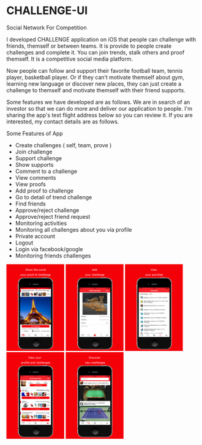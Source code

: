# CHALLENGE-UI
Social Network For Competition

I developed CHALLENGE application on iOS that people can challenge with friends, themself or between teams. It is provide to people create challenges and complete it.  You can join trends, stalk others and proof themself. It is a competitive social media platform.

Now people can follow and support their favorite football team, tennis player, basketball player. Or if they can’t motivate themself about gym, learning new language or discover new places, they can just create a challenge to themself and motivate themself with their friend supports. 

Some features we have developed are as follows. We are in search of an investor so that we can do more and deliver our application to people. I'm sharing the app's test flight address below so you can review it. If you are interested, my contact details are as follows.

Some Features of App
* Create challenges ( self, team, prove )
* Join challenge
* Support challenge
* Show supports
* Comment to a challenge
* View comments
* View proofs
* Add proof to challenge
* Go to detail of trend challenge
* Find friends
* Approve/reject challenge
* Approve/reject friend request
* Monitoring activities
* Monitoring all challenges about you via profile
* Private account
* Logout
* Login via facebook/google
* Monitoring friends challenges

<img src="https://github.com/akayibrahim/challenge-ui/blob/tst/3.5-inch%20(iPhone4)-Screenshot1.png" width="30%" height="30%"> <img src="https://github.com/akayibrahim/challenge-ui/blob/tst/3.5-inch%20(iPhone4)-Screenshot2.png" width="30%" height="30%"> <img src="https://github.com/akayibrahim/challenge-ui/blob/tst/3.5-inch%20(iPhone4)-Screenshot3.png" width="30%" height="30%"> <img src="https://github.com/akayibrahim/challenge-ui/blob/tst/3.5-inch%20(iPhone4)-Screenshot4.png" width="30%" height="30%"> <img src="https://github.com/akayibrahim/challenge-ui/blob/tst/3.5-inch%20(iPhone4)-Screenshot5.png" width="30%" height="30%">
